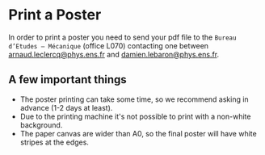 # Print a Poster
In order to print a poster you need to send your pdf file to the `Bureau d’Etudes – Mécanique` (office L070) contacting one between arnaud.leclercq@phys.ens.fr and damien.lebaron@phys.ens.fr.
## A few important things 
- The poster printing can take some time, so we recommend asking in advance (1-2 days at least). 
- Due to the printing machine it's not possible to print with a non-white background.
- The paper canvas are wider than A0, so the final poster will have white stripes at the edges.
